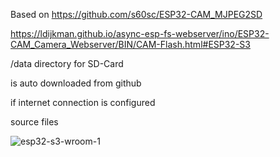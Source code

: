 Based on https://github.com/s60sc/ESP32-CAM_MJPEG2SD

https://ldijkman.github.io/async-esp-fs-webserver/ino/ESP32-CAM_Camera_Webserver/BIN/CAM-Flash.html#ESP32-S3


/data directory for SD-Card 

is auto downloaded from github 

if internet connection is configured


source files

![esp32-s3-wroom-1](https://github.com/ldijkman/async-esp-fs-webserver/assets/45427770/74b7b1a2-4a56-4da8-b12b-6e61aae9e058)
